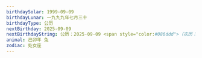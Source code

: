 ```yaml
---
birthdaySolar: 1999-09-09
birthdayLunar: 一九九九年七月三十
birthdayType: 公历
nextBirthday: 2025-09-09
nextBirthdayString: 公历：2025-09-09 <span style="color:#086ddd">（农历：二〇二五年七月十八）</span>
animal: 己卯年 兔
zodiac: 处女座
---
```

